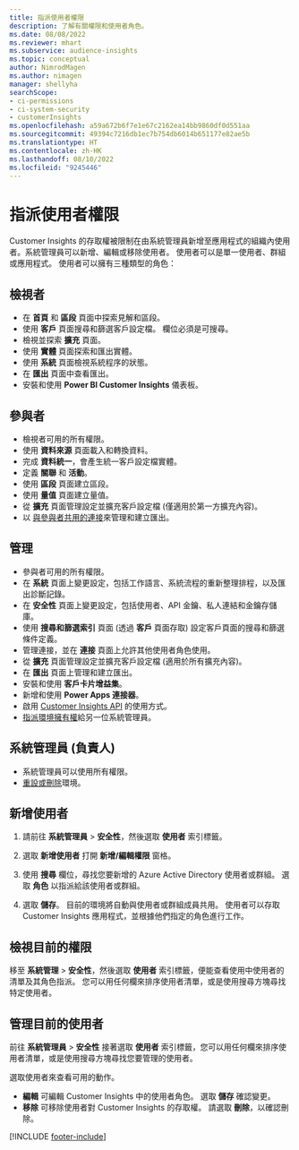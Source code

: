 ```yaml
---
title: 指派使用者權限
description: 了解有關權限和使用者角色。
ms.date: 08/08/2022
ms.reviewer: mhart
ms.subservice: audience-insights
ms.topic: conceptual
author: NimrodMagen
ms.author: nimagen
manager: shellyha
searchScope:
- ci-permissions
- ci-system-security
- customerInsights
ms.openlocfilehash: a59a672b6f7e1e67c2162ea14bb9860df0d551aa
ms.sourcegitcommit: 49394c7216db1ec7b754db6014b651177e82ae5b
ms.translationtype: HT
ms.contentlocale: zh-HK
ms.lasthandoff: 08/10/2022
ms.locfileid: "9245446"
---
```

# <a name="assign-user-permissions"></a>指派使用者權限

 Customer Insights 的存取權被限制在由系統管理員新增至應用程式的組織內使用者。系統管理員可以新增、編輯或移除使用者。 使用者可以是單一使用者、群組或應用程式。 使用者可以擁有三種類型的角色：

## <a name="viewer"></a>檢視者

- 在 **首頁** 和 **區段** 頁面中探索見解和區段。
- 使用 **客戶** 頁面搜尋和篩選客戶設定檔。 欄位必須是可搜尋。
- 檢視並探索 **擴充** 頁面。
- 使用 **實體** 頁面探索和匯出實體。
- 使用 **系統** 頁面檢視系統程序的狀態。
- 在 **匯出** 頁面中查看匯出。
- 安裝和使用 **Power BI Customer Insights** 儀表板。

## <a name="contributor"></a>參與者

- 檢視者可用的所有權限。
- 使用 **資料來源** 頁面載入和轉換資料。
- 完成 **資料統一**，會產生統一客戶設定檔實體。
- 定義 **關聯** 和 **活動**。
- 使用 **區段** 頁面建立區段。
- 使用 **量值** 頁面建立量值。
- 從 **擴充** 頁面管理設定並擴充客戶設定檔 (僅適用於第一方擴充內容)。
- 以 [與參與者共用的連接](connections.md#allow-contributors-to-use-a-connection-for-exports)來管理和建立匯出。

## <a name="admin"></a>管理

- 參與者可用的所有權限。
- 在 **系統** 頁面上變更設定，包括工作語言、系統流程的重新整理排程，以及匯出診斷記錄。
- 在 **安全性** 頁面上變更設定，包括使用者、API 金鑰、私人連結和金鑰存儲庫。
- 使用 **搜尋和篩選索引** 頁面 (透過 **客戶** 頁面存取) 設定客戶頁面的搜尋和篩選條件定義。
- 管理連接，並在 **連接** 頁面上允許其他使用者角色使用。
- 從 **擴充** 頁面管理設定並擴充客戶設定檔 (適用於所有擴充內容)。
- 在 **匯出** 頁面上管理和建立匯出。
- 安裝和使用 **客戶卡片增益集**。
- 新增和使用 **Power Apps 連接器**。
- 啟用 [Customer Insights API](apis.md) 的使用方式。
- [指派環境擁有權](manage-environments.md#change-the-owner-of-an-environment)給另一位系統管理員。

## <a name="admin-owner"></a>系統管理員 (負責人)

- 系統管理員可以使用所有權限。
- [重設或刪除](manage-environments.md#reset-an-existing-environment-preview)環境。

## <a name="add-users"></a>新增使用者

1. 請前往 **系統管理員** > **安全性**，然後選取 **使用者** 索引標籤。

1. 選取 **新增使用者** 打開 **新增/編輯權限** 窗格。

1. 使用 **搜尋** 欄位，尋找您要新增的 Azure Active Directory 使用者或群組。 選取 **角色** 以指派給該使用者或群組。

1. 選取 **儲存**。 目前的環境將自動與使用者或群組成員共用。 使用者可以存取 Customer Insights 應用程式，並根據他們指定的角色進行工作。

## <a name="view-current-permissions"></a>檢視目前的權限

移至 **系統管理** > **安全性**，然後選取 **使用者** 索引標籤，便能查看使用中使用者的清單及其角色指派。 您可以用任何欄來排序使用者清單，或是使用搜尋方塊尋找特定使用者。

## <a name="manage-current-users"></a>管理目前的使用者

前往 **系統管理員** > **安全性** 接著選取 **使用者** 索引標籤，您可以用任何欄來排序使用者清單，或是使用搜尋方塊尋找您要管理的使用者。

選取使用者來查看可用的動作。

- **編輯** 可編輯 Customer Insights 中的使用者角色。 選取 **儲存** 確認變更。
- **移除** 可移除使用者對 Customer Insights 的存取權。 請選取 **刪除**，以確認刪除。

[!INCLUDE [footer-include](includes/footer-banner.md)]
